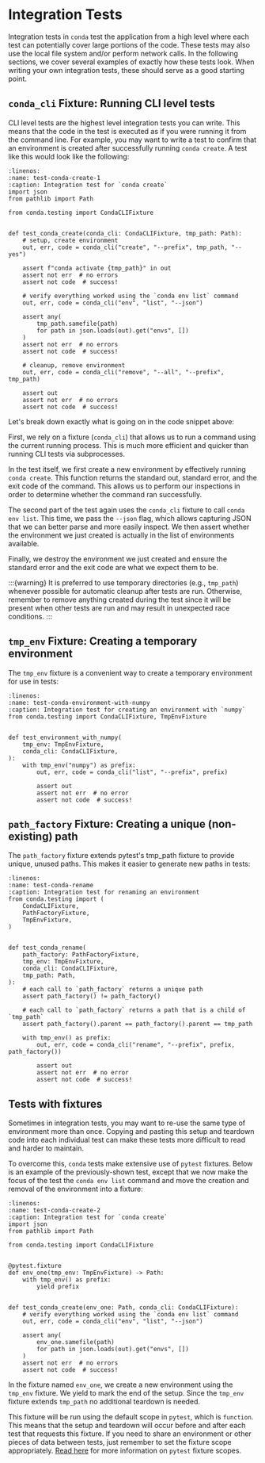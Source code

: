 # Integration Tests

Integration tests in `conda` test the application from a high level where each test can
potentially cover large portions of the code. These tests may also use the local
file system and/or perform network calls. In the following sections, we cover
several examples of exactly how these tests look. When writing your own integration tests,
these should serve as a good starting point.

## `conda_cli` Fixture: Running CLI level tests

CLI level tests are the highest level integration tests you can write. This means that the
code in the test is executed as if you were running it from the command line. For example,
you may want to write a test to confirm that an environment is created after successfully
running `conda create`. A test like this would look like the following:

```{code-block} python
:linenos:
:name: test-conda-create-1
:caption: Integration test for `conda create`
import json
from pathlib import Path

from conda.testing import CondaCLIFixture


def test_conda_create(conda_cli: CondaCLIFixture, tmp_path: Path):
    # setup, create environment
    out, err, code = conda_cli("create", "--prefix", tmp_path, "--yes")

    assert f"conda activate {tmp_path}" in out
    assert not err  # no errors
    assert not code  # success!

    # verify everything worked using the `conda env list` command
    out, err, code = conda_cli("env", "list", "--json")

    assert any(
        tmp_path.samefile(path)
        for path in json.loads(out).get("envs", [])
    )
    assert not err  # no errors
    assert not code  # success!

    # cleanup, remove environment
    out, err, code = conda_cli("remove", "--all", "--prefix", tmp_path)

    assert out
    assert not err  # no errors
    assert not code  # success!
```

Let's break down exactly what is going on in the code snippet above:

First, we rely on a fixture (`conda_cli`) that allows us to run a command using the
current running process. This is much more efficient and quicker than running CLI tests
via subprocesses.

In the test itself, we first create a new environment by effectively running
`conda create`. This function returns the standard out, standard error, and the exit
code of the command. This allows us to perform our inspections in order to determine
whether the command ran successfully.

The second part of the test again uses the `conda_cli` fixture to call `conda env list`.
This time, we pass the `--json` flag, which allows capturing JSON that we can better
parse and more easily inspect. We then assert whether the environment we just created is
actually in the list of environments available.

Finally, we destroy the environment we just created and ensure the standard error and
the exit code are what we expect them to be.

:::{warning}
It is preferred to use temporary directories (e.g., `tmp_path`) whenever possible for
automatic cleanup after tests are run. Otherwise, remember to remove anything created
during the test since it will be present when other tests are run and may result in
unexpected race conditions.
:::

## `tmp_env` Fixture: Creating a temporary environment

The `tmp_env` fixture is a convenient way to create a temporary environment for use in
tests:

```{code-block} python
:linenos:
:name: test-conda-environment-with-numpy
:caption: Integration test for creating an environment with `numpy`
from conda.testing import CondaCLIFixture, TmpEnvFixture


def test_environment_with_numpy(
    tmp_env: TmpEnvFixture,
    conda_cli: CondaCLIFixture,
):
    with tmp_env("numpy") as prefix:
        out, err, code = conda_cli("list", "--prefix", prefix)

        assert out
        assert not err  # no error
        assert not code  # success!
```

## `path_factory` Fixture: Creating a unique (non-existing) path

The `path_factory` fixture extends pytest's tmp_path fixture to provide unique, unused
paths. This makes it easier to generate new paths in tests:

```{code-block} python
:linenos:
:name: test-conda-rename
:caption: Integration test for renaming an environment
from conda.testing import (
    CondaCLIFixture,
    PathFactoryFixture,
    TmpEnvFixture,
)


def test_conda_rename(
    path_factory: PathFactoryFixture,
    tmp_env: TmpEnvFixture,
    conda_cli: CondaCLIFixture,
    tmp_path: Path,
):
    # each call to `path_factory` returns a unique path
    assert path_factory() != path_factory()

    # each call to `path_factory` returns a path that is a child of `tmp_path`
    assert path_factory().parent == path_factory().parent == tmp_path

    with tmp_env() as prefix:
        out, err, code = conda_cli("rename", "--prefix", prefix, path_factory())

        assert out
        assert not err  # no error
        assert not code  # success!
```

## Tests with fixtures

Sometimes in integration tests, you may want to re-use the same type of environment more
than once. Copying and pasting this setup and teardown code into each individual test
can make these tests more difficult to read and harder to maintain.

To overcome this, `conda` tests make extensive use of `pytest` fixtures. Below is an
example of the previously-shown test, except that we now make the focus of the test the
`conda env list` command and move the creation and removal of the environment into a
fixture:

```{code-block} python
:linenos:
:name: test-conda-create-2
:caption: Integration test for `conda create`
import json
from pathlib import Path

from conda.testing import CondaCLIFixture


@pytest.fixture
def env_one(tmp_env: TmpEnvFixture) -> Path:
    with tmp_env() as prefix:
        yield prefix


def test_conda_create(env_one: Path, conda_cli: CondaCLIFixture):
    # verify everything worked using the `conda env list` command
    out, err, code = conda_cli("env", "list", "--json")

    assert any(
        env_one.samefile(path)
        for path in json.loads(out).get("envs", [])
    )
    assert not err  # no errors
    assert not code  # success!
```

In the fixture named `env_one`, we create a new environment using the `tmp_env` fixture.
We yield to mark the end of the setup. Since the `tmp_env` fixture extends `tmp_path` no
additional teardown is needed.

This fixture will be run using the default scope in `pytest`, which is `function`. This
means that the setup and teardown will occur before and after each test that requests this
fixture. If you need to share an environment or other pieces of data between tests, just
remember to set the fixture scope appropriately. [Read here][pytest-scope] for more
information on `pytest` fixture scopes.

[pytest-scope]: https://docs.pytest.org/en/stable/how-to/fixtures.html#scope-sharing-fixtures-across-classes-modules-packages-or-session

